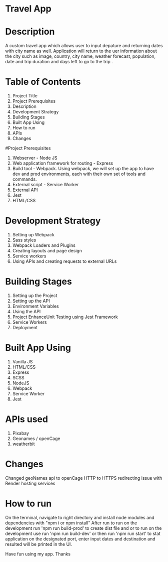#  Travel App

# Description
A custom travel app which allows user to input depature and returning dates with city name as well. Application will return to the uer information about the city such as image, country, city name, weather forecast, population, date and trip duration and days left to go to the trip . 


# Table of Contents

1. Project Title
2.  Project Prerequisites
3. Description
4. Development Strategy
5. Building Stages
6. Built App Using 
7. How to run 
8. APIs
9. Changes 


#Project Prerequisites
1. Webserver - Node JS
2. Web application framework for routing - Express
3. Build tool - Webpack. Using webpack, we will set up the app to have dev and prod environments, each with their own set of tools and commands.
4. External script - Service Worker
5. External API 
6. Jest
7. HTML/CSS

# Development Strategy

1. Setting up Webpack
2. Sass styles
3. Webpack Loaders and Plugins
4. Creating layouts and page design
5. Service workers
6. Using APIs and creating requests to external URLs

# Building Stages
1. Setting up the Project
2. Setting up the API
3. Environment Variables
4. Using the API
5. Project EnhanceUnit Testing using Jest Framework
6. Service Workers
7. Deployment


#  Built App Using 
   1. Vanilla JS
   2. HTML/CSS
   3. Express 
   4. SCSS
   5. NodeJS
   6. Webpack
   7. Service Worker
   8. Jest 

# APIs used 
1. Pixabay
2. Geonames / openCage
3. weatherbit

# Changes 
Changed geoNames api to openCage HTTP to HTTPS redirecting issue with Render hosting services
#  How to run 
On the terminal, navigate to right directory and install node modules and  dependencies with "npm i or npm install" 
After run to run on the development run 'npm run build-prod' to create dist file and or to run on the development use run 'npm run build-dev' or then run 'npm run start' to stat application on the designated port, enter input dates and destination and resulted will be printed in the UI.

Have fun using my app. Thanks 